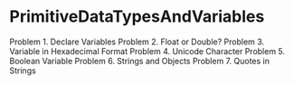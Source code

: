 # PrimitiveDataTypesAndVariables
Problem 1. Declare Variables
Problem 2. Float or Double?
Problem 3. Variable in Hexadecimal Format
Problem 4. Unicode Character
Problem 5. Boolean Variable
Problem 6. Strings and Objects
Problem 7. Quotes in Strings
